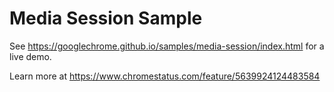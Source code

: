 Media Session Sample
===
See https://googlechrome.github.io/samples/media-session/index.html for a live demo.

Learn more at https://www.chromestatus.com/feature/5639924124483584
